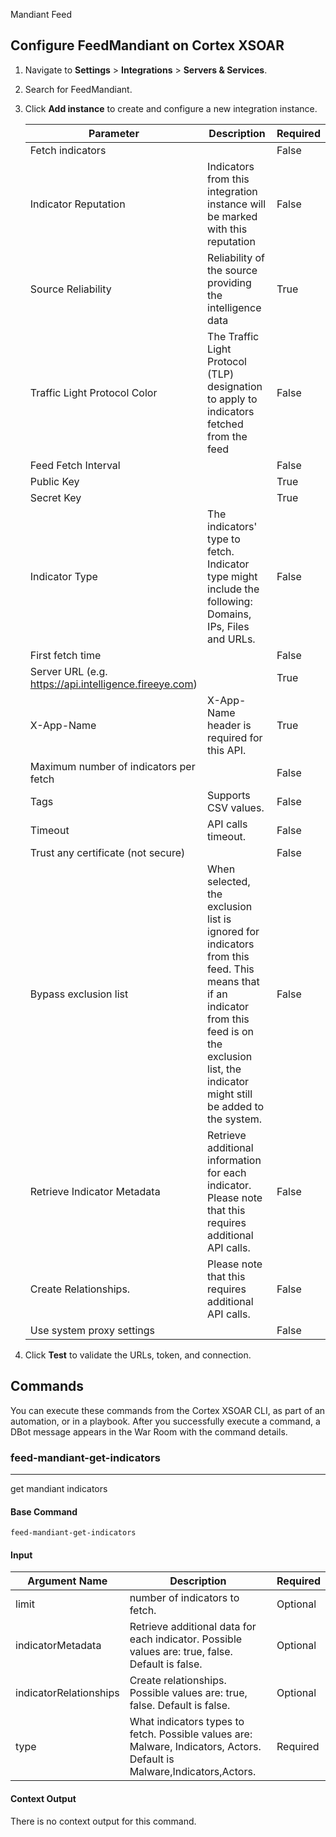 Mandiant Feed

## Configure FeedMandiant on Cortex XSOAR

1. Navigate to **Settings** > **Integrations** > **Servers & Services**.
2. Search for FeedMandiant.
3. Click **Add instance** to create and configure a new integration instance.

    | **Parameter** | **Description** | **Required** |
    | --- | --- | --- |
    | Fetch indicators |  | False |
    | Indicator Reputation | Indicators from this integration instance will be marked with this reputation | False |
    | Source Reliability | Reliability of the source providing the intelligence data | True |
    | Traffic Light Protocol Color | The Traffic Light Protocol \(TLP\) designation to apply to indicators fetched from the feed | False |
    | Feed Fetch Interval |  | False |
    | Public Key |  | True |
    | Secret Key |  | True |
    | Indicator Type | The indicators' type to fetch. Indicator type might include the following: Domains, IPs, Files and URLs. | False |
    | First fetch time |  | False |
    | Server URL (e.g. https://api.intelligence.fireeye.com) |  | True |
    | X-App-Name | X-App-Name header is required for this API. | True |
    | Maximum number of indicators per fetch |  | False |
    | Tags | Supports CSV values. | False |
    | Timeout | API calls timeout. | False |
    | Trust any certificate (not secure) |  | False |
    | Bypass exclusion list | When selected, the exclusion list is ignored for indicators from this feed. This means that if an indicator from this feed is on the exclusion list, the indicator might still be added to the system. | False |
    | Retrieve Indicator Metadata | Retrieve additional information for each indicator. Please note that this requires additional API calls. | False |
    | Create Relationships. | Please note that this requires additional API calls. | False |
    | Use system proxy settings |  | False |

4. Click **Test** to validate the URLs, token, and connection.
## Commands
You can execute these commands from the Cortex XSOAR CLI, as part of an automation, or in a playbook.
After you successfully execute a command, a DBot message appears in the War Room with the command details.
### feed-mandiant-get-indicators
***
get mandiant indicators


#### Base Command

`feed-mandiant-get-indicators`
#### Input

| **Argument Name** | **Description** | **Required** |
| --- | --- | --- |
| limit | number of indicators to fetch. | Optional | 
| indicatorMetadata | Retrieve additional data for each indicator. Possible values are: true, false. Default is false. | Optional | 
| indicatorRelationships | Create relationships. Possible values are: true, false. Default is false. | Optional | 
| type | What indicators types to fetch. Possible values are: Malware, Indicators, Actors. Default is Malware,Indicators,Actors. | Required | 


#### Context Output

There is no context output for this command.